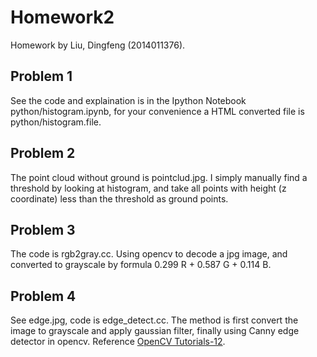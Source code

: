 # Homework2

Homework by Liu, Dingfeng (2014011376).
## Problem 1
See the code and explaination is in the Ipython Notebook python/histogram.ipynb, for your convenience a HTML converted file is python/histogram.file.

## Problem 2
The point cloud without ground is pointclud.jpg. I simply manually find a threshold by looking at histogram, and take all points with height (z coordinate) less than the threshold as ground points.

## Problem 3
The code is rgb2gray.cc. Using opencv to decode a jpg image, and converted to grayscale by formula 0.299 R + 0.587 G + 0.114 B.

## Problem 4
See edge.jpg, code is edge_detect.cc. The method is first convert the image to grayscale and apply gaussian filter, finally using Canny edge detector in opencv.
Reference [OpenCV Tutorials-12](http://blog.csdn.net/poem_qianmo/article/details/25560901).